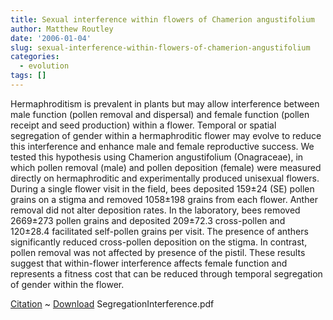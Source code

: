 ```yaml
---
title: Sexual interference within flowers of Chamerion angustifolium
author: Matthew Routley
date: '2006-01-04'
slug: sexual-interference-within-flowers-of-chamerion-angustifolium
categories:
  - evolution
tags: []
---
```


<p>Hermaphroditism is prevalent in plants but may allow interference between male function (pollen removal and dispersal) and female function (pollen receipt and seed production) within a flower. Temporal or spatial segregation of gender within a   hermaphroditic flower may evolve to reduce this interference and enhance male and female reproductive success. We tested this hypothesis using Chamerion angustifolium (Onagraceae), in which pollen removal (male)   and pollen deposition (female) were measured directly on hermaphroditic and experimentally produced unisexual flowers. During a single flower visit in the field, bees deposited 159±24 (SE) pollen grains on a stigma and removed 1058±198 grains from each flower. Anther removal did not alter deposition   rates. In the laboratory, bees removed 2669±273 pollen grains and deposited 209±72.3 cross-pollen and 120±28.4 facilitated self-pollen grains per visit. The presence of anthers significantly reduced cross-pollen deposition on the stigma. In contrast, pollen removal was not affected by presence of the pistil. These results suggest that within-flower interference affects female function and represents a fitness cost that can be reduced through temporal segregation of gender within the flower.</p>

<p><a href="http://www.springerlink.com/(r3ao0fupgmgz55452gnbpffr)/app/home/journal.asp?referrer=parent&amp;backto=linkingpublicationresults,1:100160,1">Citation</a> ~ <a href="http://public.me.com/mroutley">Download</a> SegregationInterference.pdf</p>